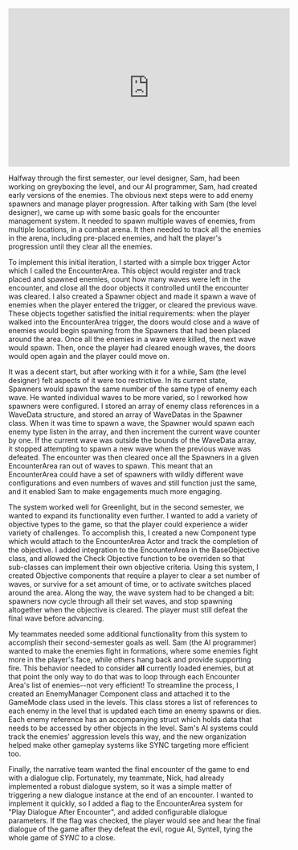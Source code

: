 <iframe width="560" height="315" src="https://www.youtube.com/embed/gpjXHFgNoHk?si=CgkM1-BCLZ0tpkCu" title="YouTube video player" frameborder="0" allow="accelerometer; autoplay; clipboard-write; encrypted-media; gyroscope; picture-in-picture; web-share" referrerpolicy="strict-origin-when-cross-origin" allowfullscreen></iframe>

Halfway through the first semester, our level designer, Sam, had been working on greyboxing the level, and our AI programmer, Sam, had created early versions of the enemies.  The obvious next steps were to add enemy spawners and manage player progression.  After talking with Sam (the level designer), we came up with some basic goals for the encounter management system.  It needed to spawn multiple waves of enemies, from multiple locations, in a combat arena.  It then needed to track all the enemies in the arena, including pre-placed enemies, and halt the player's progression until they clear all the enemies.

To implement this initial iteration, I started with a simple box trigger Actor which I called the EncounterArea.  This object would register and track placed and spawned enemies, count how many waves were left in the encounter, and close all the door objects it controlled until the encounter was cleared.  I also created a Spawner object and made it spawn a wave of enemies when the player entered the trigger, or cleared the previous wave.  These objects together satisfied the initial requirements: when the player walked into the EncounterArea trigger, the doors would close and a wave of enemies would begin spawning from the Spawners that had been placed around the area.  Once all the enemies in a wave were killed, the next wave would spawn.  Then, once the player had cleared enough waves, the doors would open again and the player could move on.

It was a decent start, but after working with it for a while, Sam (the level designer) felt aspects of it were too restrictive.  In its current state, Spawners would spawn the same number of the same type of enemy each wave.  He wanted individual waves to be more varied, so I reworked how spawners were configured.  I stored an array of enemy class references in a WaveData structure, and stored an array of WaveDatas in the Spawner class.  When it was time to spawn a wave, the Spawner would spawn each enemy type listen in the array, and then increment the current wave counter by one.  If the current wave was outside the bounds of the WaveData array, it stopped attempting to spawn a new wave when the previous wave was defeated.  The encounter was then cleared once all the Spawners in a given EncounterArea ran out of waves to spawn.  This meant that an EncounterArea could have a set of spawners with wildly different wave configurations and even numbers of waves and still function just the same, and it enabled Sam to make engagements much more engaging. 

The system worked well for Greenlight, but in the second semester, we wanted to expand its functionality even further.  I wanted to add a variety of objective types to the game, so that the player could experience a wider variety of challenges.  To accomplish this, I created a new Component type which would attach to the EncounterArea Actor and track the completion of the objective.  I added integration to the EncounterArea in the BaseObjective class, and allowed the Check Objective function to be overriden so that sub-classes can implement their own objective criteria.  Using this system, I created Objective components that require a player to clear a set number of waves, or survive for a set amount of time, or to activate switches placed around the area.  Along the way, the wave system had to be changed a bit: spawners now cycle through all their set waves, and stop spawning altogether when the objective is cleared.  The player must still defeat the final wave before advancing.

My teammates needed some additional functionality from this system to accomplish their second-semester goals as well.  Sam (the AI programmer) wanted to make the enemies fight in formations, where some enemies fight more in the player's face, while others hang back and provide supporting fire.  This behavior needed to consider **all** currently loaded enemies, but at that point the only way to do that was to loop through each Encounter Area's list of enemies--not very efficient!  To streamline the process, I created an EnemyManager Component class and attached it to the GameMode class used in the levels.  This class stores a list of references to each enemy in the level that is updated each time an enemy spawns or dies.  Each enemy reference has an accompanying struct which holds data that needs to be accessed by other objects in the level.  Sam's AI systems could track the enemies' aggression levels this way, and the new organization helped make other gameplay systems like SYNC targeting more efficient too.

Finally, the narrative team wanted the final encounter of the game to end with a dialogue clip.  Fortunately, my teammate, Nick, had already implemented a robust dialogue system, so it was a simple matter of triggering a new dialogue instance at the end of an encounter.  I wanted to implement it quickly, so I added a flag to the EncounterArea system for "Play Dialogue After Encounter", and added configurable dialogue parameters.  If the flag was checked, the player would see and hear the final dialogue of the game after they defeat the evil, rogue AI, Syntell, tying the whole game of *SYNC* to a close.